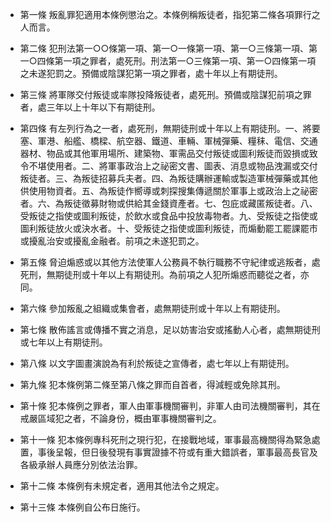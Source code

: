 * 第一條 叛亂罪犯適用本條例懲治之。本條例稱叛徒者，指犯第二條各項罪行之人而言。

* 第二條 犯刑法第一○○條第一項、第一○一條第一項、第一○三條第一項、第一○四條第一項之罪者，處死刑。刑法第一○三條第一項、第一○四條第一項之未遂犯罰之。預備或陰謀犯第一項之罪者，處十年以上有期徒刑。

* 第三條 將軍隊交付叛徒或率隊投降叛徒者，處死刑。預備或陰謀犯前項之罪者，處三年以上十年以下有期徒刑。

* 第四條 有左列行為之一者，處死刑，無期徒刑或十年以上有期徒刑。一、將要塞、軍港、船艦、橋樑、航空器、鐵道、車輛、軍械彈藥、糧秣、電信、交通器材、物品或其他軍用場所、建築物、軍需品交付叛徒或圖利叛徒而毀損或致令不堪使用者。二、將軍事政治上之祕密文書、圖表、消息或物品洩漏或交付叛徒者。三、為叛徒招募兵夫者。四、為叛徒購辦運輸或製造軍械彈藥或其他供使用物資者。五、為叛徒作嚮導或刺探搜集傳遞關於軍事上或政治上之祕密者。六、為叛徒徵募財物或供給其金錢資產者。七、包庇或藏匿叛徒者。八、受叛徒之指使或圖利叛徒，於飲水或食品中投放毒物者。九、受叛徒之指使或圖利叛徒放火或決水者。十、受叛徒之指使或圖利叛徒，而煽動罷工罷課罷市或擾亂治安或擾亂金融者。前項之未遂犯罰之。

* 第五條 脅迫煽惑或以其他方法使軍人公務員不執行職務不守紀律或逃叛者，處死刑，無期徒刑或十年以上有期徒刑。為前項之人犯所煽惑而聽從之者，亦同。

* 第六條 參加叛亂之組織或集會者，處無期徒刑或十年以上有期徒刑。

* 第七條 散佈謠言或傳播不實之消息，足以妨害治安或搖動人心者，處無期徒刑或七年以上有期徒刑。

* 第八條 以文字圖畫演說為有利於叛徒之宣傳者，處七年以上有期徒刑。

* 第九條 犯本條例第二條至第八條之罪而自首者，得減輕或免除其刑。

* 第十條 犯本條例之罪者，軍人由軍事機關審判，非軍人由司法機關審判，其在戒嚴區域犯之者，不論身份，概由軍事機關審判之。

* 第十一條 犯本條例專科死刑之現行犯，在接戰地域，軍事最高機關得為緊急處置，事後呈報，但日後發現有事實證據不符或有重大錯誤者，軍事最高長官及各級承辦人員應分別依法治罪。

* 第十二條 本條例有未規定者，適用其他法令之規定。

* 第十三條 本條例自公布日施行。

